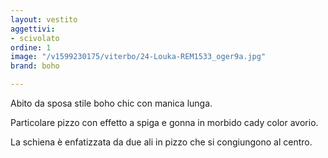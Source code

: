 ```yaml
---
layout: vestito
aggettivi:
- scivolato
ordine: 1
image: "/v1599230175/viterbo/24-Louka-REM1533_oger9a.jpg"
brand: boho

---
```

Abito da sposa stile boho chic con manica lunga. 

Particolare pizzo con effetto a spiga e gonna in morbido cady color avorio.

La schiena è enfatizzata da due ali in pizzo che si congiungono al centro.